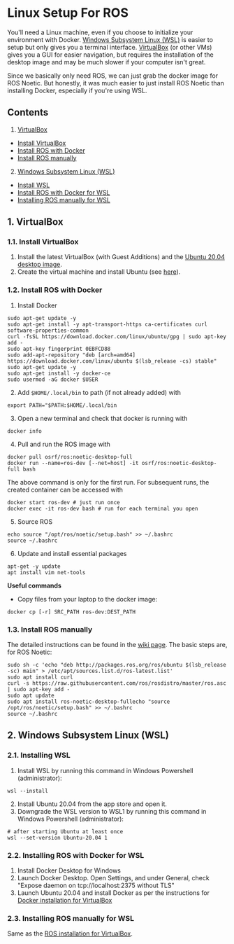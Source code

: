# Linux Setup For ROS
You'll need a Linux machine, even if you choose to initialize your environment with Docker. [Windows Subsystem Linux (WSL)](#2-windows-subsystem-linux-wsl) is easier to setup but only gives you a terminal interface. [VirtualBox](#1-virtualbox) (or other VMs) gives you a GUI for easier navigation, but requires the installation of the desktop image and may be much slower if your computer isn't great.

Since we basically only need ROS, we can just grab the docker image for ROS Noetic. But honestly, it was much easier to just install ROS Noetic than installing Docker, especially if you're using WSL.

## Contents
1. [VirtualBox](#1-virtualbox)
- [Install VirtualBox](#11-install-virtualbox)
- [Install ROS with Docker](#12-install-ros-with-docker)
- [Install ROS manually](#13-install-ros-manually)
2. [Windows Subsystem Linux (WSL)](#2-windows-subsystem-linux-wsl)
- [Install WSL](#21-install-wsl)
- [Install ROS with Docker for WSL](#22-install-ros-with-docker-for-wsl)
- [Installing ROS manually for WSL](#23-install-ros-manually-for-wsl)

## 1. VirtualBox
### 1.1. Install VirtualBox
1. Install the latest VirtualBox (with Guest Additions) and the [Ubuntu 20.04 desktop image](https://releases.ubuntu.com/20.04.5/).
2. Create the virtual machine and install Ubuntu (see [here](https://www.ktexperts.com/how-to-install-ubuntu-20-04-1-lts-on-windows-using-virtualbox/)).

### 1.2. Install ROS with Docker
1. Install Docker
```
sudo apt-get update -y
sudo apt-get install -y apt-transport-https ca-certificates curl software-properties-common
curl -fsSL https://download.docker.com/linux/ubuntu/gpg | sudo apt-key add -
sudo apt-key fingerprint 0EBFCD88
sudo add-apt-repository "deb [arch=amd64] https://download.docker.com/linux/ubuntu $(lsb_release -cs) stable"
sudo apt-get update -y
sudo apt-get install -y docker-ce
sudo usermod -aG docker $USER
```
2. Add ```$HOME/.local/bin``` to path (if not already added) with
```
export PATH="$PATH:$HOME/.local/bin
```
3. Open a new terminal and check that docker is running with
```
docker info
```
4. Pull and run the ROS image with
```
docker pull osrf/ros:noetic-desktop-full
docker run --name=ros-dev [--net=host] -it osrf/ros:noetic-desktop-full bash
```
The above command is only for the first run. For subsequent runs, the created container can be accessed with
```
docker start ros-dev # just run once
docker exec -it ros-dev bash # run for each terminal you open
```
5. Source ROS
```
echo source "/opt/ros/noetic/setup.bash" >> ~/.bashrc
source ~/.bashrc
```
6. Update and install essential packages
```
apt-get -y update
apt install vim net-tools
```

**Useful commands**
- Copy files from your laptop to the docker image:
```
docker cp [-r] SRC_PATH ros-dev:DEST_PATH
```

### 1.3. Install ROS manually
The detailed instructions can be found in the [wiki page](http://wiki.ros.org/noetic/Installation/Ubuntu). The basic steps are, for ROS Noetic:
```
sudo sh -c 'echo "deb http://packages.ros.org/ros/ubuntu $(lsb_release -sc) main" > /etc/apt/sources.list.d/ros-latest.list'
sudo apt install curl
curl -s https://raw.githubusercontent.com/ros/rosdistro/master/ros.asc | sudo apt-key add -
sudo apt update
sudo apt install ros-noetic-desktop-fullecho "source /opt/ros/noetic/setup.bash" >> ~/.bashrc
source ~/.bashrc
```

## 2. Windows Subsystem Linux (WSL)
### 2.1. Installing WSL
1. Install WSL by running this command in Windows Powershell (administrator):
```
wsl --install
```
2. Install Ubuntu 20.04 from the app store and open it.
3. Downgrade the WSL version to WSL1 by running this command in Windows Powershell (administrator):
```
# after starting Ubuntu at least once
wsl --set-version Ubuntu-20.04 1
```

### 2.2. Installing ROS with Docker for WSL
1. Install Docker Desktop for Windows
2. Launch Docker Desktop. Open Settings, and under General, check "Expose daemon on tcp://localhost:2375 without TLS"
3. Launch Ubuntu 20.04 and install Docker as per the instructions for [Docker installation for VirtualBox](#12-install-ros-with-docker)

### 2.3. Installing ROS manually for WSL
Same as the [ROS installation for VirtualBox](#12-install-ros-manually).
